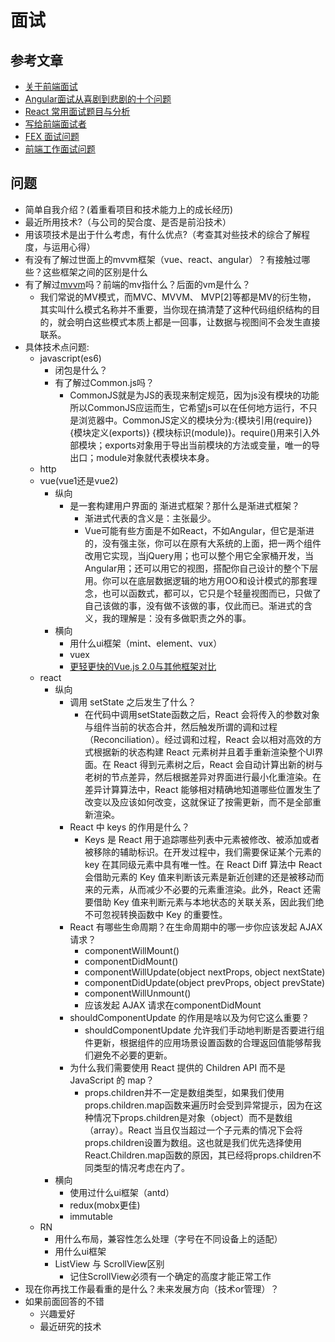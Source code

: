 # 面试

## 参考文章

- [关于前端面试](https://mdluo.github.io/blog/about-front-end-interview/)
- [Angular面试从喜剧到悲剧的十个问题](https://segmentfault.com/a/1190000005817928)
- [React 常用面试题目与分析](https://zhuanlan.zhihu.com/p/24856035#tipjar)
- [写给前端面试者](https://github.com/amfe/article/issues/5)
- [FEX 面试问题](https://github.com/fex-team/interview-questions)
- [前端工作面试问题](https://github.com/h5bp/Front-end-Developer-Interview-Questions/tree/master/Translations/Chinese)

## 问题

- 简单自我介绍？(着重看项目和技术能力上的成长经历)
- 最近所用技术?（与公司的契合度、是否是前沿技术）
- 用该项技术是出于什么考虑，有什么优点?（考查其对些技术的综合了解程度，与运用心得）
- 有没有了解过世面上的mvvm框架（vue、react、angular）？有接触过哪些？这些框架之间的区别是什么
- 有了解过[mvvm](http://www.ruanyifeng.com/blog/2015/02/mvcmvp_mvvm.html)吗？前端的mv指什么？后面的vm是什么？ 
  + 我们常说的MV模式，而MVC、MVVM、 MVP[2]等都是MV的衍生物， 其实叫什么模式名称并不重要，当你现在搞清楚了这种代码组织结构的目的，就会明白这些模式本质上都是一回事，让数据与视图间不会发生直接联系。
- 具体技术点问题:
  - javascript(es6)
    - 闭包是什么？
    - 有了解过Common.js吗？
      + CommonJS就是为JS的表现来制定规范，因为js没有模块的功能所以CommonJS应运而生，它希望js可以在任何地方运行，不只是浏览器中。CommonJS定义的模块分为:{模块引用(require)} {模块定义(exports)} {模块标识(module)}。require()用来引入外部模块；exports对象用于导出当前模块的方法或变量，唯一的导出口；module对象就代表模块本身。
  - http
  - vue(vue1还是vue2)
    + 纵向
      * 是一套构建用户界面的 渐进式框架？那什么是渐进式框架？
        - 渐进式代表的含义是：主张最少。
        - Vue可能有些方面是不如React，不如Angular，但它是渐进的，没有强主张，你可以在原有大系统的上面，把一两个组件改用它实现，当jQuery用；也可以整个用它全家桶开发，当Angular用；还可以用它的视图，搭配你自己设计的整个下层用。你可以在底层数据逻辑的地方用OO和设计模式的那套理念，也可以函数式，都可以，它只是个轻量视图而已，只做了自己该做的事，没有做不该做的事，仅此而已。渐进式的含义，我的理解是：没有多做职责之外的事。
    + 横向
      * 用什么ui框架（mint、element、vux）
      * vuex
      * [更轻更快的Vue.js 2.0与其他框架对比](https://mp.weixin.qq.com/s?__biz=MzIwNjQwMzUwMQ==&mid=2247484329&idx=1&sn=f79da7c92cda7352c8a651f459ef4172&chksm=9723616ba054e87df94522a9c67de26c9ac1f2532198506f47f9c589070d4c530a66ed37dd70&scene=21#wechat_redirect)
  - react
    + 纵向
      + 调用 setState 之后发生了什么？
        * 在代码中调用setState函数之后，React 会将传入的参数对象与组件当前的状态合并，然后触发所谓的调和过程（Reconciliation）。经过调和过程，React 会以相对高效的方式根据新的状态构建 React 元素树并且着手重新渲染整个UI界面。在 React 得到元素树之后，React 会自动计算出新的树与老树的节点差异，然后根据差异对界面进行最小化重渲染。在差异计算算法中，React 能够相对精确地知道哪些位置发生了改变以及应该如何改变，这就保证了按需更新，而不是全部重新渲染。
      + React 中 keys 的作用是什么？
        * Keys 是 React 用于追踪哪些列表中元素被修改、被添加或者被移除的辅助标识。在开发过程中，我们需要保证某个元素的 key 在其同级元素中具有唯一性。在 React Diff 算法中 React 会借助元素的 Key 值来判断该元素是新近创建的还是被移动而来的元素，从而减少不必要的元素重渲染。此外，React 还需要借助 Key 值来判断元素与本地状态的关联关系，因此我们绝不可忽视转换函数中 Key 的重要性。
      + React 有哪些生命周期？在生命周期中的哪一步你应该发起 AJAX 请求？
        * componentWillMount()
        * componentDidMount()
        * componentWillUpdate(object nextProps, object nextState)
        * componentDidUpdate(object prevProps, object prevState)
        * componentWillUnmount()
        * 应该发起 AJAX 请求在componentDidMount
      + shouldComponentUpdate 的作用是啥以及为何它这么重要？
        * shouldComponentUpdate 允许我们手动地判断是否要进行组件更新，根据组件的应用场景设置函数的合理返回值能够帮我们避免不必要的更新。
      + 为什么我们需要使用 React 提供的 Children API 而不是 JavaScript 的 map？
        * props.children并不一定是数组类型，如果我们使用props.children.map函数来遍历时会受到异常提示，因为在这种情况下props.children是对象（object）而不是数组（array）。React 当且仅当超过一个子元素的情况下会将props.children设置为数组。这也就是我们优先选择使用React.Children.map函数的原因，其已经将props.children不同类型的情况考虑在内了。
    + 横向
      * 使用过什么ui框架（antd）
      * redux(mobx更佳)
      * immutable
  - RN
    - 用什么布局，兼容性怎么处理（字号在不同设备上的适配）
    - 用什么ui框架
    - ListView 与 ScrollView区别
      + 记住ScrollView必须有一个确定的高度才能正常工作
- 现在你再找工作最看重的是什么？未来发展方向（技术or管理）？
- 如果前面回答的不错
  - 兴趣爱好
  - 最近研究的技术
